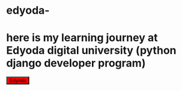 # edyoda-
<h1>here is my learning journey at Edyoda digital university (python django developer program)</h1>
<button href="https://www.edyoda.com/watch/1900552C32FF94AE6C7CCFCFFAA16FD147/" style="background:red;">Edyoda</button>
